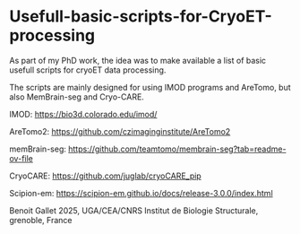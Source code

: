 # Usefull-basic-scripts-for-CryoET-processing

As part of my PhD work, the idea was to make available a list of basic usefull scripts for cryoET data processing.

The scripts are mainly designed for using IMOD programs and AreTomo, but also MemBrain-seg and Cryo-CARE.

IMOD: https://bio3d.colorado.edu/imod/

AreTomo2: https://github.com/czimaginginstitute/AreTomo2

memBrain-seg: https://github.com/teamtomo/membrain-seg?tab=readme-ov-file

CryoCARE: https://github.com/juglab/cryoCARE_pip

Scipion-em: https://scipion-em.github.io/docs/release-3.0.0/index.html

Benoit Gallet 2025, UGA/CEA/CNRS Institut de Biologie Structurale, grenoble, France
